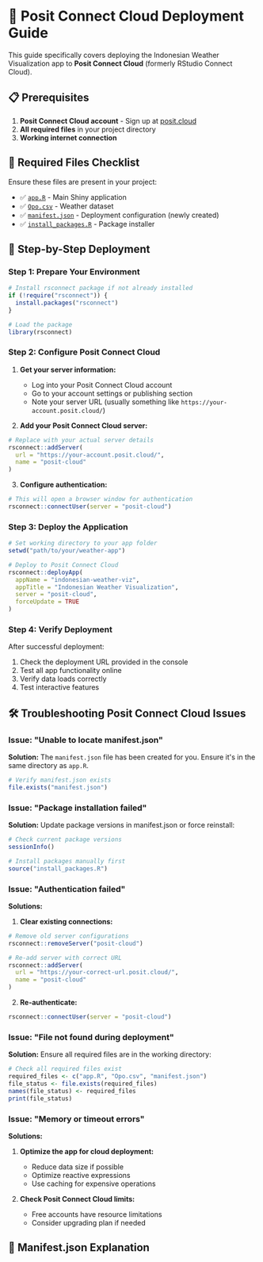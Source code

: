 # 🚀 Posit Connect Cloud Deployment Guide

This guide specifically covers deploying the Indonesian Weather Visualization app to **Posit Connect Cloud** (formerly RStudio Connect Cloud).

## 📋 Prerequisites

1. **Posit Connect Cloud account** - Sign up at [posit.cloud](https://posit.cloud)
2. **All required files** in your project directory
3. **Working internet connection**

## 📁 Required Files Checklist

Ensure these files are present in your project:

- ✅ [`app.R`](app.R) - Main Shiny application
- ✅ [`Opo.csv`](Opo.csv) - Weather dataset
- ✅ [`manifest.json`](manifest.json) - Deployment configuration (newly created)
- ✅ [`install_packages.R`](install_packages.R) - Package installer

## 🔧 Step-by-Step Deployment

### Step 1: Prepare Your Environment

```r
# Install rsconnect package if not already installed
if (!require("rsconnect")) {
  install.packages("rsconnect")
}

# Load the package
library(rsconnect)
```

### Step 2: Configure Posit Connect Cloud

1. **Get your server information:**

   - Log into your Posit Connect Cloud account
   - Go to your account settings or publishing section
   - Note your server URL (usually something like `https://your-account.posit.cloud/`)

2. **Add your Posit Connect Cloud server:**

```r
# Replace with your actual server details
rsconnect::addServer(
  url = "https://your-account.posit.cloud/",
  name = "posit-cloud"
)
```

3. **Configure authentication:**

```r
# This will open a browser window for authentication
rsconnect::connectUser(server = "posit-cloud")
```

### Step 3: Deploy the Application

```r
# Set working directory to your app folder
setwd("path/to/your/weather-app")

# Deploy to Posit Connect Cloud
rsconnect::deployApp(
  appName = "indonesian-weather-viz",
  appTitle = "Indonesian Weather Visualization",
  server = "posit-cloud",
  forceUpdate = TRUE
)
```

### Step 4: Verify Deployment

After successful deployment:

1. Check the deployment URL provided in the console
2. Test all app functionality online
3. Verify data loads correctly
4. Test interactive features

## 🛠️ Troubleshooting Posit Connect Cloud Issues

### Issue: "Unable to locate manifest.json"

**Solution:** The `manifest.json` file has been created for you. Ensure it's in the same directory as `app.R`.

```r
# Verify manifest.json exists
file.exists("manifest.json")
```

### Issue: "Package installation failed"

**Solution:** Update package versions in manifest.json or force reinstall:

```r
# Check current package versions
sessionInfo()

# Install packages manually first
source("install_packages.R")
```

### Issue: "Authentication failed"

**Solutions:**

1. **Clear existing connections:**

```r
# Remove old server configurations
rsconnect::removeServer("posit-cloud")

# Re-add server with correct URL
rsconnect::addServer(
  url = "https://your-correct-url.posit.cloud/",
  name = "posit-cloud"
)
```

2. **Re-authenticate:**

```r
rsconnect::connectUser(server = "posit-cloud")
```

### Issue: "File not found during deployment"

**Solution:** Ensure all required files are in the working directory:

```r
# Check all required files exist
required_files <- c("app.R", "Opo.csv", "manifest.json")
file_status <- file.exists(required_files)
names(file_status) <- required_files
print(file_status)
```

### Issue: "Memory or timeout errors"

**Solutions:**

1. **Optimize the app for cloud deployment:**

   - Reduce data size if possible
   - Optimize reactive expressions
   - Use caching for expensive operations

2. **Check Posit Connect Cloud limits:**
   - Free accounts have resource limitations
   - Consider upgrading plan if needed

## 📝 Manifest.json Explanation
